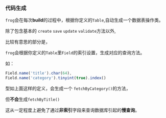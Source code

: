 ### 代码生成

`frog`会在每次**build**的过程中，根据你定义的`Table`,自动生成一个数据表操作类。

除了包含基本的 `create` `save` `update` `validate`方法以外,

比较有意思的部分是， 

`frog`会根据你定义的`Table`里`Field`的索引设置，生成对应的查询方法。

如：

```javascript
Field.name('title').char(64),
Field.name('category').tinyint(true).index()
```
型如上面这样的定义，会生成一个 `fetchByCategory()`的方法，

但**不会**生成`fetchByTitle()`

这从一定程度上避免了通过**非索引**字段来查询数据库引起的**慢查询**。

